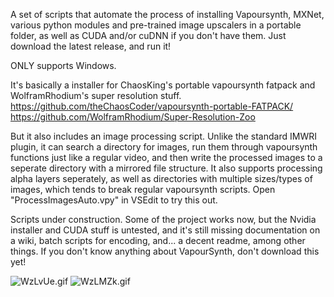 A set of scripts that automate the process of installing Vapoursynth, MXNet, various python modules and pre-trained image upscalers in a portable folder, as well as CUDA and/or cuDNN if you don't have them. Just download the latest release, and run it!

ONLY supports Windows.

It's basically a installer for ChaosKing's portable vapoursynth fatpack and WolframRhodium's super resolution stuff.
https://github.com/theChaosCoder/vapoursynth-portable-FATPACK/
https://github.com/WolframRhodium/Super-Resolution-Zoo

But it also includes an image processing script. Unlike the standard IMWRI plugin, it can search a directory for images, run them through vapoursynth functions just like a regular video, and then write the processed images to a seperate directory with a mirrored file structure. It also supports processing alpha layers seperately, as well as directories with multiple sizes/types of images, which tends to break regular vapoursynth scripts. Open "ProcessImagesAuto.vpy" in VSEdit to try this out. 

Scripts under construction. Some of the project works now, but the Nvidia installer and CUDA stuff is untested, and it's still missing documentation on a wiki, batch scripts for encoding, and... a decent readme, among other things. If you don't know anything about VapourSynth, don't download this yet!

![WzLvUe.gif](https://i.lensdump.com/i/WzLvUe.gif)
![WzLMZk.gif](https://i.lensdump.com/i/WzLMZk.gif)



